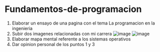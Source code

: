 # Fundamentos-de-programacion
1) Elaborar un ensayo de una pagina con el tema La programacion en la ingenieria
2) Subir dos imagenes relacionadas con mi carrera
   ![image](https://github.com/user-attachments/assets/473448b3-6ccd-4bfd-8204-e66e7cb4d773)
   ![image](https://github.com/user-attachments/assets/72c8e54a-3bc7-4f3d-a7c4-3e339f62db8f)
4) Elaborar mapa mental referente a los sistemas operativos
5) Dar opinion personal de los puntos 1 y 3
